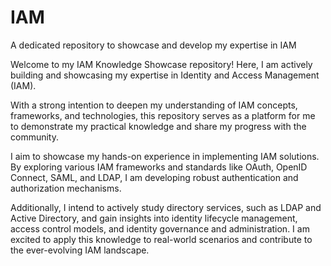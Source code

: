 # IAM
A dedicated repository to showcase and develop my expertise in IAM

Welcome to my IAM Knowledge Showcase repository! Here, I am actively building and showcasing my expertise in Identity and Access Management (IAM).

With a strong intention to deepen my understanding of IAM concepts, frameworks, and technologies, this repository serves as a platform for me to demonstrate my practical knowledge and share my progress with the community.

I aim to showcase my hands-on experience in implementing IAM solutions. By exploring various IAM frameworks and standards like OAuth, OpenID Connect, SAML, and LDAP, I am developing robust authentication and authorization mechanisms.

Additionally, I intend to actively study directory services, such as LDAP and Active Directory, and gain insights into identity lifecycle management, access control models, and identity governance and administration. I am excited to apply this knowledge to real-world scenarios and contribute to the ever-evolving IAM landscape.


